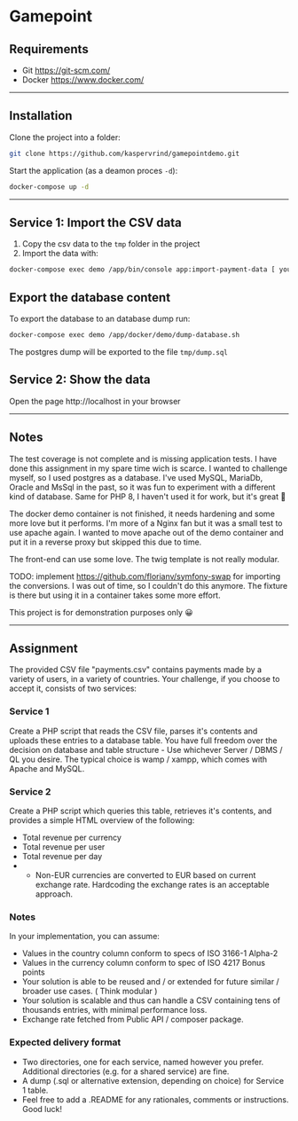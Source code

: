 Gamepoint
======

## Requirements
- Git https://git-scm.com/
- Docker https://www.docker.com/

---

## Installation
Clone the project into a folder:
```bash
git clone https://github.com/kaspervrind/gamepointdemo.git
```

Start the application (as a deamon proces `-d`):
```bash
docker-compose up -d
```

---

## Service 1: Import the CSV data
1. Copy the csv data to the `tmp` folder in the project
2. Import the data with:
```bash
docker-compose exec demo /app/bin/console app:import-payment-data [ your CSV data file]
```

## Export the database content
To export the database to an database dump run:
```bash
docker-compose exec demo /app/docker/demo/dump-database.sh
```

The postgres dump will be exported to the file `tmp/dump.sql`

## Service 2: Show the data
Open the page http://localhost in your browser

---

## Notes
The test coverage is not complete and is missing application tests. I have done this assignment in my spare time wich is scarce.
I wanted to challenge myself, so I used postgres as a database.
I've used MySQL, MariaDb, Oracle and MsSql in the past, so it was fun to experiment with a different kind of database.
Same for PHP 8, I haven't used it for work, but it's great 🚀

The docker demo container is not finished, it needs hardening and some more love but it performs.
I'm more of a Nginx fan but it was a small test to use apache again.
I wanted to move apache out of the demo container and put it in a reverse proxy but skipped this due to time.

The front-end can use some love. The twig template is not really modular.

TODO: implement https://github.com/florianv/symfony-swap for importing the conversions.
I was out of time, so I couldn't do this anymore. The fixture is there but using it in a container takes some more effort.

This project is for demonstration purposes only 😀

---

## Assignment
The provided CSV file "payments.csv" contains payments made by a variety of users, in a variety of countries.
Your challenge, if you choose to accept it, consists of two services:

### Service 1
Create a PHP script that reads the CSV file, parses it's contents and uploads these entries to a database table.
You have full freedom over the decision on database and table structure - Use whichever Server / DBMS / QL you desire. The typical choice is wamp / xampp, which comes with Apache and MySQL.

### Service 2
Create a PHP script which queries this table, retrieves it's contents, and provides a simple HTML overview of the following:
- Total revenue per currency
- Total revenue per user
- Total revenue per day
- - Non-EUR currencies are converted to EUR based on current exchange rate. Hardcoding the exchange rates is an acceptable approach.

### Notes
In your implementation, you can assume:
- Values in the country column conform to specs of ISO 3166-1 Alpha-2
- Values in the currency column conform to spec of ISO 4217 Bonus points
- Your solution is able to be reused and / or extended for future similar / broader use cases. ( Think modular )
- Your solution is scalable and thus can handle a CSV containing tens of thousands entries, with minimal performance loss.
- Exchange rate fetched from Public API / composer package. 

### Expected delivery format
- Two directories, one for each service, named however you prefer. Additional directories (e.g. for a shared service) are fine.
- A dump (.sql or alternative extension, depending on choice) for Service 1 table.
- Feel free to add a .README for any rationales, comments or instructions. Good luck!

